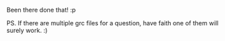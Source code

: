 Been there done that! :p

PS. If there are multiple grc files for a question, have faith one of them will surely work. :)
